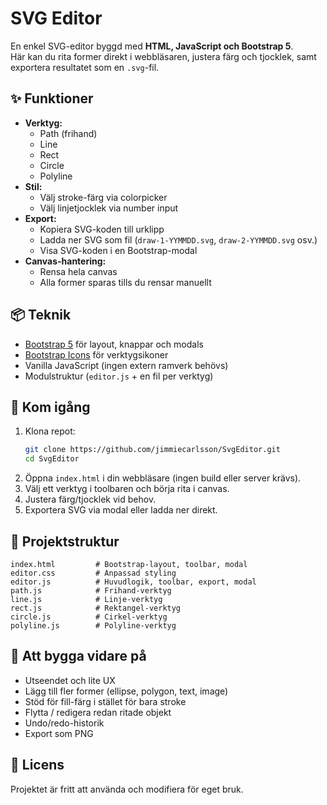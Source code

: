 # SVG Editor

En enkel SVG-editor byggd med **HTML, JavaScript och Bootstrap 5**.  
Här kan du rita former direkt i webbläsaren, justera färg och tjocklek, samt exportera resultatet som en `.svg`-fil.

## ✨ Funktioner
- **Verktyg:**
  - Path (frihand)
  - Line
  - Rect
  - Circle
  - Polyline
- **Stil:**
  - Välj stroke-färg via colorpicker
  - Välj linjetjocklek via number input
- **Export:**
  - Kopiera SVG-koden till urklipp
  - Ladda ner SVG som fil (`draw-1-YYMMDD.svg`, `draw-2-YYMMDD.svg` osv.)
  - Visa SVG-koden i en Bootstrap-modal
- **Canvas-hantering:**
  - Rensa hela canvas
  - Alla former sparas tills du rensar manuellt

## 📦 Teknik
- [Bootstrap 5](https://getbootstrap.com/) för layout, knappar och modals
- [Bootstrap Icons](https://icons.getbootstrap.com/) för verktygsikoner
- Vanilla JavaScript (ingen extern ramverk behövs)
- Modulstruktur (`editor.js` + en fil per verktyg)

## 🚀 Kom igång
1. Klona repot:
   ```bash
   git clone https://github.com/jimmiecarlsson/SvgEditor.git
   cd SvgEditor
   ```
2. Öppna `index.html` i din webbläsare (ingen build eller server krävs).
3. Välj ett verktyg i toolbaren och börja rita i canvas.
4. Justera färg/tjocklek vid behov.
5. Exportera SVG via modal eller ladda ner direkt.

## 📂 Projektstruktur
```
index.html         # Bootstrap-layout, toolbar, modal
editor.css         # Anpassad styling
editor.js          # Huvudlogik, toolbar, export, modal
path.js            # Frihand-verktyg
line.js            # Linje-verktyg
rect.js            # Rektangel-verktyg
circle.js          # Cirkel-verktyg
polyline.js        # Polyline-verktyg
```

## 🔧 Att bygga vidare på
- Utseendet och lite UX
- Lägg till fler former (ellipse, polygon, text, image)
- Stöd för fill-färg i stället för bara stroke
- Flytta / redigera redan ritade objekt
- Undo/redo-historik
- Export som PNG

## 📄 Licens
Projektet är fritt att använda och modifiera för eget bruk.
